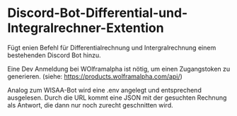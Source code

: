# Discord-Bot-Differential-und-Integralrechner-Extention
Fügt enien Befehl für Differentialrechnung und Intergralrechnung einem bestehenden Discord Bot hinzu.


Eine Dev Anmeldung bei WOlframalpha ist nötig, um einen Zugangstoken zu generieren.
(siehe: https://products.wolframalpha.com/api/)

Analog zum WISAA-Bot wird eine .env angelegt und entsprechend ausgelesen.
Durch die URL kommt eine JSON mit der gesuchten Rechnung als Antwort, die dann nur noch zurecht geschnitten wird.
